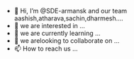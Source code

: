 - 👋 Hi, I’m @SDE-armansk and our team aashish,atharava,sachin,dharmesh....
- 👀 we are interested in ...
- 🌱 we are currently learning ...
- 💞️ we arelooking to collaborate on ...
- 📫 How to reach us ...

<!---
SDE-armansk/SDE-armansk is a ✨ special ✨ repository because its `README.md` (this file) appears on your GitHub profile.
You can click the Preview link to take a look at your changes.
--->
